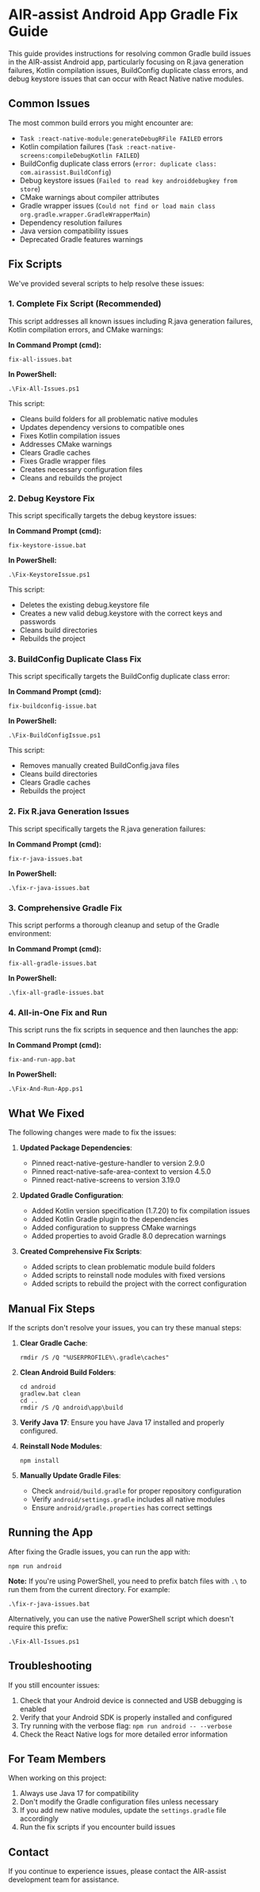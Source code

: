 # AIR-assist Android App Gradle Fix Guide

This guide provides instructions for resolving common Gradle build issues in the AIR-assist Android app, particularly focusing on R.java generation failures, Kotlin compilation issues, BuildConfig duplicate class errors, and debug keystore issues that can occur with React Native native modules.

## Common Issues

The most common build errors you might encounter are:

- `Task :react-native-module:generateDebugRFile FAILED` errors
- Kotlin compilation failures (`Task :react-native-screens:compileDebugKotlin FAILED`)
- BuildConfig duplicate class errors (`error: duplicate class: com.airassist.BuildConfig`)
- Debug keystore issues (`Failed to read key androiddebugkey from store`)
- CMake warnings about compiler attributes
- Gradle wrapper issues (`Could not find or load main class org.gradle.wrapper.GradleWrapperMain`)
- Dependency resolution failures
- Java version compatibility issues
- Deprecated Gradle features warnings

## Fix Scripts

We've provided several scripts to help resolve these issues:

### 1. Complete Fix Script (Recommended)

This script addresses all known issues including R.java generation failures, Kotlin compilation errors, and CMake warnings:

**In Command Prompt (cmd):**
```
fix-all-issues.bat
```

**In PowerShell:**
```
.\Fix-All-Issues.ps1
```

This script:
- Cleans build folders for all problematic native modules
- Updates dependency versions to compatible ones
- Fixes Kotlin compilation issues
- Addresses CMake warnings
- Clears Gradle caches
- Fixes Gradle wrapper files
- Creates necessary configuration files
- Cleans and rebuilds the project

### 2. Debug Keystore Fix

This script specifically targets the debug keystore issues:

**In Command Prompt (cmd):**
```
fix-keystore-issue.bat
```

**In PowerShell:**
```
.\Fix-KeystoreIssue.ps1
```

This script:
- Deletes the existing debug.keystore file
- Creates a new valid debug.keystore with the correct keys and passwords
- Cleans build directories
- Rebuilds the project

### 3. BuildConfig Duplicate Class Fix

This script specifically targets the BuildConfig duplicate class error:

**In Command Prompt (cmd):**
```
fix-buildconfig-issue.bat
```

**In PowerShell:**
```
.\Fix-BuildConfigIssue.ps1
```

This script:
- Removes manually created BuildConfig.java files
- Cleans build directories
- Clears Gradle caches
- Rebuilds the project

### 2. Fix R.java Generation Issues

This script specifically targets the R.java generation failures:

**In Command Prompt (cmd):**
```
fix-r-java-issues.bat
```

**In PowerShell:**
```
.\fix-r-java-issues.bat
```

### 3. Comprehensive Gradle Fix

This script performs a thorough cleanup and setup of the Gradle environment:

**In Command Prompt (cmd):**
```
fix-all-gradle-issues.bat
```

**In PowerShell:**
```
.\fix-all-gradle-issues.bat
```

### 4. All-in-One Fix and Run

This script runs the fix scripts in sequence and then launches the app:

**In Command Prompt (cmd):**
```
fix-and-run-app.bat
```

**In PowerShell:**
```
.\Fix-And-Run-App.ps1
```

## What We Fixed

The following changes were made to fix the issues:

1. **Updated Package Dependencies**:
   - Pinned react-native-gesture-handler to version 2.9.0
   - Pinned react-native-safe-area-context to version 4.5.0
   - Pinned react-native-screens to version 3.19.0

2. **Updated Gradle Configuration**:
   - Added Kotlin version specification (1.7.20) to fix compilation issues
   - Added Kotlin Gradle plugin to the dependencies
   - Added configuration to suppress CMake warnings
   - Added properties to avoid Gradle 8.0 deprecation warnings

3. **Created Comprehensive Fix Scripts**:
   - Added scripts to clean problematic module build folders
   - Added scripts to reinstall node modules with fixed versions
   - Added scripts to rebuild the project with the correct configuration

## Manual Fix Steps

If the scripts don't resolve your issues, you can try these manual steps:

1. **Clear Gradle Cache**:
   ```
   rmdir /S /Q "%USERPROFILE%\.gradle\caches"
   ```

2. **Clean Android Build Folders**:
   ```
   cd android
   gradlew.bat clean
   cd ..
   rmdir /S /Q android\app\build
   ```

3. **Verify Java 17**:
   Ensure you have Java 17 installed and properly configured.

4. **Reinstall Node Modules**:
   ```
   npm install
   ```

5. **Manually Update Gradle Files**:
   - Check `android/build.gradle` for proper repository configuration
   - Verify `android/settings.gradle` includes all native modules
   - Ensure `android/gradle.properties` has correct settings

## Running the App

After fixing the Gradle issues, you can run the app with:

```
npm run android
```

**Note:** If you're using PowerShell, you need to prefix batch files with `.\` to run them from the current directory. For example:
```
.\fix-r-java-issues.bat
```

Alternatively, you can use the native PowerShell script which doesn't require this prefix:
```
.\Fix-All-Issues.ps1
```

## Troubleshooting

If you still encounter issues:

1. Check that your Android device is connected and USB debugging is enabled
2. Verify that your Android SDK is properly installed and configured
3. Try running with the verbose flag: `npm run android -- --verbose`
4. Check the React Native logs for more detailed error information

## For Team Members

When working on this project:

1. Always use Java 17 for compatibility
2. Don't modify the Gradle configuration files unless necessary
3. If you add new native modules, update the `settings.gradle` file accordingly
4. Run the fix scripts if you encounter build issues

## Contact

If you continue to experience issues, please contact the AIR-assist development team for assistance.
